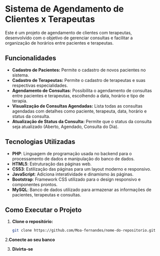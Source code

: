 # Sistema de Agendamento de Clientes x Terapeutas

Este é um projeto de agendamento de clientes com terapeutas, desenvolvido com o objetivo de gerenciar consultas e facilitar a organização de horários entre pacientes e terapeutas.

## Funcionalidades

- **Cadastro de Pacientes:** Permite o cadastro de novos pacientes no sistema.
- **Cadastro de Terapeutas:** Permite o cadastro de terapeutas e suas respectivas especialidades.
- **Agendamento de Consultas:** Possibilita o agendamento de consultas entre pacientes e terapeutas, escolhendo a data, horário e tipo de terapia.
- **Visualização de Consultas Agendadas:** Lista todas as consultas agendadas com detalhes como paciente, terapeuta, data, horário e status da consulta.
- **Atualização de Status da Consulta:** Permite que o status da consulta seja atualizado (Aberto, Agendado, Consulta do Dia).

## Tecnologias Utilizadas

- **PHP**: Linguagem de programação usada no backend para o processamento de dados e manipulação do banco de dados.
- **HTML5**: Estruturação das páginas web.
- **CSS3**: Estilização das páginas para um layout moderno e responsivo.
- **JavaScript**: Adiciona interatividade e dinamismo às páginas.
- **Bootstrap**: Framework CSS utilizado para o design responsivo e componentes prontos.
- **MySQL**: Banco de dados utilizado para armazenar as informações de pacientes, terapeutas e consultas.

## Como Executar o Projeto

1. **Clone o repositório:**
   ```bash
   git clone https://github.com/Moa-fernandes/nome-do-repositorio.git

2.**Conecte ao seu banco**

3. **Divirta-se**
